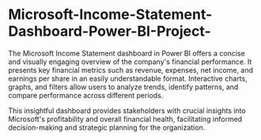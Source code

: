 # Microsoft-Income-Statement-Dashboard-Power-BI-Project-

The Microsoft Income Statement dashboard in Power BI offers a concise and visually engaging overview of the company's financial performance. It presents key financial metrics such as revenue, expenses, net income, and earnings per share in an easily understandable format. Interactive charts, graphs, and filters allow users to analyze trends, identify patterns, and compare performance across different periods. 

This insightful dashboard provides stakeholders with crucial insights into Microsoft's profitability and overall financial health, facilitating informed decision-making and strategic planning for the organization.
